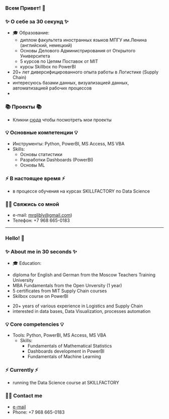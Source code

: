 ### Всем Привет! 👋

### ✨ О себе за 30 секунд ✨ 
* 🎓 Образование:
  - диплом факультета иностранных языков МПГУ им.Ленина (английский, немецкий)
  - Основы Делового Администрирования от Открытого Университета
  - 5 курсов по Цепям Поставок от MIT
  - курсы Skillbox по PowerBI
* 20+ лет диверсифицированного опыта работы в Логистике (Supply Chain)
* интересуюсь базами данных, визуализацией данных, автоматизацией рабочих процессов 
* 

### 📚 Проекты 📚

* Кликни [сюда](https://github.com/mrglibly/SBProject_01) чтобы посмотреть мои проекты

### 💡 Основные компетенции 💡
- Инструменты: Python, PowerBI, MS Access, MS VBA 
- Skills: 
    * Основы статистики
    * Разработки Dashboards (PowerBI)
    * Основы ML

### ⚡️ В настоящее время ⚡️
- в процессе обучения на курсах SKILLFACTORY по Data Science
 
### 🙌🏻 Свяжись со мной
- e-mail: <mrglibly@gmail.com>)
- Телефон: +7 968 665-0183
---

### Hello! 👋

### ✨ About me in 30 seconds ✨ 
* 🎓 Education:
 - diploma for English and German from the Moscow Teachers Training University
 - MBA Fundamentals from the Open Unversity (1 year)
 - 5 certificates from MIT Supply Chain courses
 - Skilbox course on PowerBI
* 20+ years of various experience in Logistics and Supply Chain
* interested in data bases, Data Visualization, processes automation

### 💡 Core competencies 💡
- Tools: Python, PowerBI, MS Access, MS VBA 
  - Skills:
    * Fundamentals of Mathematical Statistics
    * Dashboards development in PowerBI
    * Fundamentals of Machine Learning


### ⚡️ Currently ⚡️
- running the Data Science course at SKILLFACTORY

### 🙌🏻 Contact me
- [e-mail](mrglibly@gmail.com)
- Phone: +7 968 665-0183
